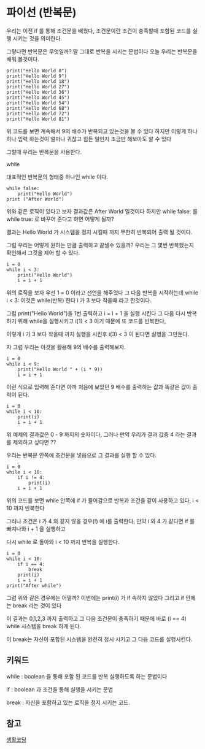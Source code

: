 # 파이선 (반복문)

우리는 이전 if 를 통해 조건문을 배웠다, 조건문이란 조건이 충족할때 포함된 코드를 실행 시키는 것을 의미한다.

그렇다면 반복문은 무엇일까? 말 그대로 반복을 시키는 문법이다 오늘 우리는 반복문을 배워 볼것이다.

```
print("Hello World 0")
print("Hello World 9")
print("Hello World 18")
print("Hello World 27")
print("Hello World 36")
print("Hello World 45")
print("Hello World 54")
print("Hello World 68")
print("Hello World 72")
print("Hello World 81")
``` 

위 코드를 보면 계속해서 9의 배수가 반복되고 있는것을 볼 수 있다 하지만 이렇게 하나하나 입력 하는것이 얼마나 귀찮고 힘든 일인지 조금만 해보아도 알 수 있다

그럴때 우리는 반복문을 사용한다.

while 

대표적인 반복문의 형태중 하나인 while 이다.

```
while false:
	print("Hello World")
print ("After World")
``` 

위와 같은 로직이 있다고 보자 결과값은 After World 일것이다 하지만 while false: 를 while true: 로 바꾸어 준다고 하면 어떻게 될까?

결과는 Hello World 가 시스템을 정지 시킬때 까지 무한히 반복되어 출력 될 것이다.

그럼 우리는 어떻게 원하는 만큼 출력하고 끝낼수 있을까? 우리는 그 몇번 반복했는지 확인해서 그것을 제어 할 수 있다.  

```
i = 0
while i < 3:
	print("Hello World")
	i = i + 1
```
 
위의 로직을 보자 우선 1 = 0 이라고 선언을 해주었다 그 다음 반복을 시작하는데 while i < 3: 이것은 while(반복) 한다 i 가 3 보다 작을때 라고 한것이다.

그럼 	print("Hello World")을 1번 출력하고  i = i + 1 을 실행 시킨다 그 다음 다시 반복 하기 위해 while을 실행시키고 i(1) < 3 이기 때문에 또 코드를 반복한다,

이렇게 i 가 3 보다 작을때 까지 실행을 시킨후 i(3) < 3 이 된다면 실행을 그만둔다.

자 그럼 우리는 이것을 활용해 9의 배수를 출력해보자.

```
i = 0
while i < 9:
	print("Hello World " + (i * 9))
	i = i + 1

``` 

이런 식으로 입력해 준다면 아까 처음에 보았던 9 배수를 출력하는 값과 똑같은 값이 출력이 된다.

```
i = 0
while i < 10:
	print(i)
	i = i + 1
```
위 예제의 결과값은 0 - 9 까지의 숫자이다, 그러나 만약 우리가 결과 값중 4 라는 결과를 제외하고 싶다면 ??

우리는 반복문 안쪽에 조건문을 넣음으로 그 결과를 실행 할 수 있다.

```
i = 0
while i < 10:
	if i != 4:
		print(i)
	i = i + 1
```
위의 코드를 보면 while 안쪽에 if 가 들어감으로 반복과 조건을 같이 사용하고 있다, i < 10 까지 반복한다

그러나 조건은 i 가 4 와 같지 않을 경우(!) 에 i를 출력한다, 만약 i 와 4 가 같다면 if 를 빠져나와 i + 1 을 실행하고

다시 while 로 돌아와 i < 10 까지 반복을 실행한다.

```
i = 0
while i < 10:
	if i == 4:
        break
    print(i)
	i = i + 1
print("After while")
```

그럼 위와 같은 경우에는 어떨까? 이번에는 print(i) 가 if 속하지 않았다 그리고 if 안에는 break 라는 것이 있다 

이 결과는 0,1,2,3 까지 출력하고 그 다음 조건문이 충족하기 때문에 바로 (i == 4) while 시스템을 break 하게 된다.

이 break는 자신이 포함된 시스템을 완전히 정시 시키고 그 다음 코드를 실행시킨다.

## 키워드

while : boolean 을 통해 포함 된 코드를 반복 실행하도록 하는 문법이다

if : boolean 과 조건을 통해 실행을 시키는 문법

break : 자신을 포함하고 있는 로직을 정지 시키는 코드.

## 참고
[생활코딩](https://opentutorials.org/course/1750/9621) 
